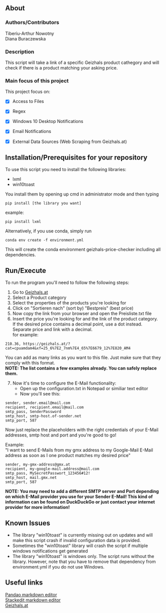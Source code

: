 ## About
### Authors/Contributors
Tiberiu-Arthur Nowotny<br>
Diana Buraczewska<br>

### Description
This script will take a link of a specific Geizhals product cathegory and will check if there is a product matching your asking price.

### Main focus of this project
This project focus on:
- [x] Access to Files
- [x] Regex
- [x] Windows 10 Desktop Notifications
- [x] Email Notifications
- [x] External Data Sources (Web Scraping from Geizhals.at)


## Installation/Prerequisites for your repository
To use this script you need to install the following libraries:
* lxml
* win10toast

You install them by opening up cmd in administrator mode and then typing
```
pip install [the library you want]
```
example:
```
pip install lxml
```

Alternatively, if you use conda, simply run
```
conda env create -f environment.yml
```
This will create the conda environment geizhals-price-checker
including all dependencies.


## Run/Execute
To run the program you'll need to follow the following steps: <br>
1. Go to [Geizhals.at](https://geizhals.at)<br>
2. Select a Product category <br>
3. Select the properties of the products you're looking for <br>
4. Click on "Sortieren nach" (sort by) "Bestpreis" (best price) <br>
5. Now copy the link from your browser and open the Preisliste.txt file <br>
6. Insert the price you're looking for and the link of the product category. <br>
If the desired price contains a decimal point, use a dot instead. <br>Separate price and link with a decimal.<br>
for example:
```
210.36, https://geizhals.at/?cat=cpuamdam4&xf=25_6%7E2_7nm%7E4_65%7E6679_12%7E820_AM4
```
You can add as many links as you want to this file. Just make sure that they comply with this format.<br>
<b>NOTE: The list contains a few examples already. You can safely replace them. </b>

7. Now it's time to configure the E-Mail functionality: 
   * Open up the configuration.txt in Notepad or similiar text editor
   * Now you'll see this: 
```
sender, sender.email@mail.com
recipient, recipient.email@mail.com
smtp_pass, SenderPassword
smtp_host, smtp-host.of-sender.net
smtp_port, 587
```
Now just replace the placeholders with the right credentials of your E-Mail addresses, smtp host and port and you're good to go!<br>

Example: <br>
"I want to send E-Mails from my gmx address to my Google-Mail E-Mail address as soon as I one product matches my desired price"
```
sender, my-gmx-address@gmx.at
recipient, my-google-mail.address@mail.com
smtp_pass, MySecretPasswort_123456#12!
smtp_host, mail.gmx.net
smtp_port, 587
```
<b>NOTE: You may need to add a different SMTP server and Port depending on which E-Mail provider you use for your Sender E-Mail!
This kind of information can be found on DuckDuckGo or just contact your internet provider for more information!</b>

## Known Issues
* The library "win10toast" is currently missing out on updates and will make this script crash if invalid configuration data is provided.
* Sometimes the "win10toast" library will crash the script if multiple windows notifications get generated
* The library "win10toast" is windows only. The script runs without the library. However, note that you have to remove that dependency from environment.yml if you do not use Windows.

## Useful links
[Pandao markdown editor ](https://pandao.github.io/editor.md/en.html)<br>
[Stackedit markdown editor ](https://stackedit.io/app#)<br>
[Geizhals.at](https://geizhals.at)